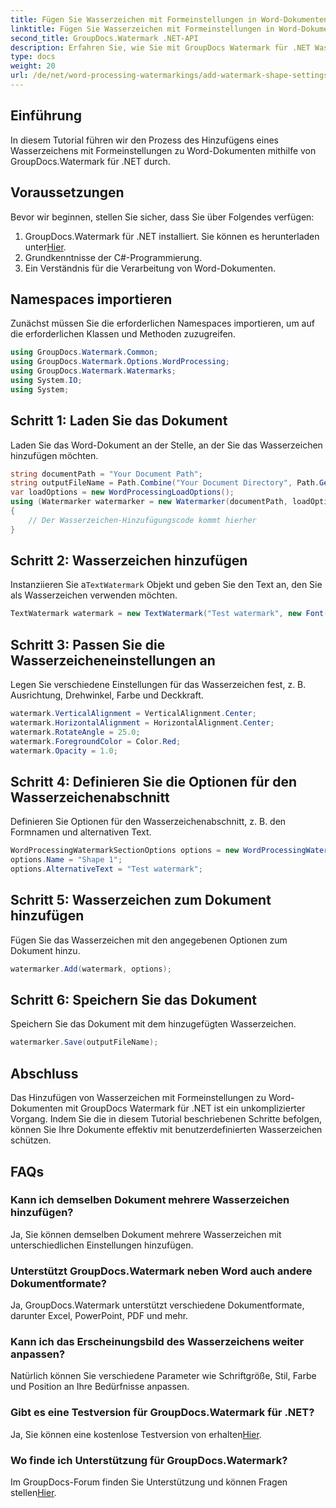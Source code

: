 ```yaml
---
title: Fügen Sie Wasserzeichen mit Formeinstellungen in Word-Dokumenten hinzu
linktitle: Fügen Sie Wasserzeichen mit Formeinstellungen in Word-Dokumenten hinzu
second_title: GroupDocs.Watermark .NET-API
description: Erfahren Sie, wie Sie mit GroupDocs Watermark für .NET Wasserzeichen mit Formeinstellungen zu Word-Dokumenten hinzufügen. Schützen Sie Ihre Dokumente effektiv.
type: docs
weight: 20
url: /de/net/word-processing-watermarkings/add-watermark-shape-settings-word-docs/
---
```

## Einführung
In diesem Tutorial führen wir den Prozess des Hinzufügens eines Wasserzeichens mit Formeinstellungen zu Word-Dokumenten mithilfe von GroupDocs.Watermark für .NET durch.
## Voraussetzungen
Bevor wir beginnen, stellen Sie sicher, dass Sie über Folgendes verfügen:
1.  GroupDocs.Watermark für .NET installiert. Sie können es herunterladen unter[Hier](https://releases.groupdocs.com/Watermark/net/).
2. Grundkenntnisse der C#-Programmierung.
3. Ein Verständnis für die Verarbeitung von Word-Dokumenten.

## Namespaces importieren
Zunächst müssen Sie die erforderlichen Namespaces importieren, um auf die erforderlichen Klassen und Methoden zuzugreifen.
```csharp
using GroupDocs.Watermark.Common;
using GroupDocs.Watermark.Options.WordProcessing;
using GroupDocs.Watermark.Watermarks;
using System.IO;
using System;
```
## Schritt 1: Laden Sie das Dokument
Laden Sie das Word-Dokument an der Stelle, an der Sie das Wasserzeichen hinzufügen möchten.
```csharp
string documentPath = "Your Document Path";
string outputFileName = Path.Combine("Your Document Directory", Path.GetFileName(documentPath));
var loadOptions = new WordProcessingLoadOptions();
using (Watermarker watermarker = new Watermarker(documentPath, loadOptions))
{
    // Der Wasserzeichen-Hinzufügungscode kommt hierher
}
```
## Schritt 2: Wasserzeichen hinzufügen
 Instanziieren Sie a`TextWatermark` Objekt und geben Sie den Text an, den Sie als Wasserzeichen verwenden möchten.
```csharp
TextWatermark watermark = new TextWatermark("Test watermark", new Font("Arial", 19));
```
## Schritt 3: Passen Sie die Wasserzeicheneinstellungen an
Legen Sie verschiedene Einstellungen für das Wasserzeichen fest, z. B. Ausrichtung, Drehwinkel, Farbe und Deckkraft.
```csharp
watermark.VerticalAlignment = VerticalAlignment.Center;
watermark.HorizontalAlignment = HorizontalAlignment.Center;
watermark.RotateAngle = 25.0;
watermark.ForegroundColor = Color.Red;
watermark.Opacity = 1.0;
```
## Schritt 4: Definieren Sie die Optionen für den Wasserzeichenabschnitt
Definieren Sie Optionen für den Wasserzeichenabschnitt, z. B. den Formnamen und alternativen Text.
```csharp
WordProcessingWatermarkSectionOptions options = new WordProcessingWatermarkSectionOptions();
options.Name = "Shape 1";
options.AlternativeText = "Test watermark";
```
## Schritt 5: Wasserzeichen zum Dokument hinzufügen
Fügen Sie das Wasserzeichen mit den angegebenen Optionen zum Dokument hinzu.
```csharp
watermarker.Add(watermark, options);
```
## Schritt 6: Speichern Sie das Dokument
Speichern Sie das Dokument mit dem hinzugefügten Wasserzeichen.
```csharp
watermarker.Save(outputFileName);
```

## Abschluss
Das Hinzufügen von Wasserzeichen mit Formeinstellungen zu Word-Dokumenten mit GroupDocs Watermark für .NET ist ein unkomplizierter Vorgang. Indem Sie die in diesem Tutorial beschriebenen Schritte befolgen, können Sie Ihre Dokumente effektiv mit benutzerdefinierten Wasserzeichen schützen.
## FAQs
### Kann ich demselben Dokument mehrere Wasserzeichen hinzufügen?
Ja, Sie können demselben Dokument mehrere Wasserzeichen mit unterschiedlichen Einstellungen hinzufügen.
### Unterstützt GroupDocs.Watermark neben Word auch andere Dokumentformate?
Ja, GroupDocs.Watermark unterstützt verschiedene Dokumentformate, darunter Excel, PowerPoint, PDF und mehr.
### Kann ich das Erscheinungsbild des Wasserzeichens weiter anpassen?
Natürlich können Sie verschiedene Parameter wie Schriftgröße, Stil, Farbe und Position an Ihre Bedürfnisse anpassen.
### Gibt es eine Testversion für GroupDocs.Watermark für .NET?
 Ja, Sie können eine kostenlose Testversion von erhalten[Hier](https://releases.groupdocs.com/).
### Wo finde ich Unterstützung für GroupDocs.Watermark?
 Im GroupDocs-Forum finden Sie Unterstützung und können Fragen stellen[Hier](https://forum.groupdocs.com/c/watermark/19).